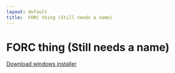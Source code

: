 ```yaml
---
layout: default
title:  FORC thing (Still needs a name)
---
```

# FORC thing (Still needs a name)

[Download windows installer](MyAppInstaller_web.exe)

